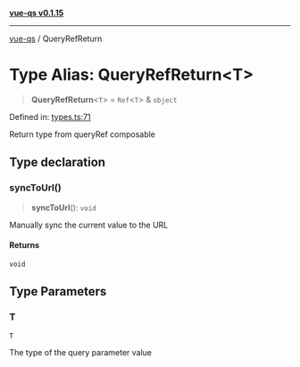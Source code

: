 [**vue-qs v0.1.15**](../README.md)

***

[vue-qs](../README.md) / QueryRefReturn

# Type Alias: QueryRefReturn\<T\>

> **QueryRefReturn**\<`T`\> = `Ref`\<`T`\> & `object`

Defined in: [types.ts:71](https://github.com/iamsomraj/vue-qs/blob/479c0d0dd04c282413431d3d2112e6dc9639b922/src/types.ts#L71)

Return type from queryRef composable

## Type declaration

### syncToUrl()

> **syncToUrl**(): `void`

Manually sync the current value to the URL

#### Returns

`void`

## Type Parameters

### T

`T`

The type of the query parameter value
